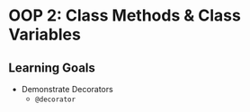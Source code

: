 # OOP 2: Class Methods & Class Variables

## Learning Goals

- Demonstrate Decorators 
    - `@decorator`
